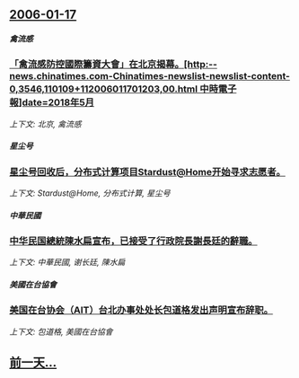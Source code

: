 ## [2006-01-17](/news/2006/01/17/index.md)

##### 禽流感
### [「禽流感防控國際籌資大會」在北京揭幕。[http:--news.chinatimes.com-Chinatimes-newslist-newslist-content-0,3546,110109+112006011701203,00.html 中時電子報]date=2018年5月 ](/news/2006/01/17/禽流感防控國際籌資大會-在北京揭幕-http-newschinatimescom-Chinatimes-ne.md)
_上下文: 北京, 禽流感_

##### 星尘号
### [星尘号回收后，分布式计算项目Stardust@Home开始寻求志愿者。 ](/news/2006/01/17/星尘号回收后-分布式计算项目Stardust-Home开始寻求志愿者.md)
_上下文: Stardust@Home, 分布式计算, 星尘号_

##### 中華民國
### [中华民国總統陳水扁宣布，已接受了行政院長謝長廷的辭職。](/news/2006/01/17/中华民国總統陳水扁宣布-已接受了行政院長謝長廷的辭職.md)
_上下文: 中華民國, 谢长廷, 陳水扁_

##### 美國在台協會
### [美国在台协会（AIT）台北办事处处长包道格发出声明宣布辞职。](/news/2006/01/17/美国在台协会-AIT-台北办事处处长包道格发出声明宣布辞职.md)
_上下文: 包道格, 美國在台協會_

## [前一天...](/news/2006/01/16/index.md)

